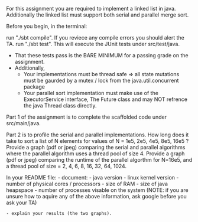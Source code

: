 For this assignment you are required to implement a linked list in java.
Additionally the linked list must support both serial and parallel merge sort.

Before you begin, in the terminal:

run "./sbt compile". If you reviece any compile errors you should alert the TA.
run "./sbt test". This will execute the JUnit tests under src/test/java. 
  - That these tests pass is the BARE MINIMUM for a passing grade on the assignment.
  - Additionally, 
    - Your implementations must be thread safe => all state mutations must be gaurded by a mutex / lock from the java.util.concurrent package
    - Your parallel sort implementation must make use of the ExecutorService interface, The Future class and may NOT refrence the java Thread class directly.

Part 1 of the assignment is to complete the scaffolded code under src/main/java.

Part 2 is to profile the serial and parallel implementations. 
  How long does it take to sort a list of N elements for values of N = 1e5, 2e5, 4e5, 8e5, 16e5 ?
  Provide a graph (pdf or jpeg) comparing the serial and parallel algorithms where the parallel algorithm uses a thread pool of size 4.
  Provide a graph (pdf or jpeg) comparing the runtime of the parallel algorthm for N=16e5, and a thread pool of size = 2, 4, 6, 8, 16, 32, 64, 1024.
  
  In your README file:
    - document: 
      - java version
      - linux kernel version
      - number of physical cores / processors
      - size of RAM
      - size of java heapspace
      - number of processes visable on the system
      (NOTE: if you are unsure how to aquire any of the above information,
             ask google before you ask your TA)

    - explain your results (the two graphs).



